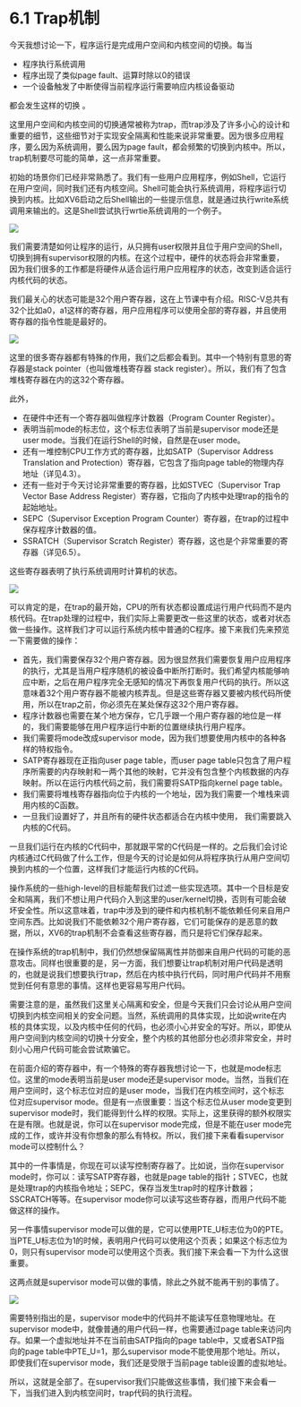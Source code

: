 # 6.1 Trap机制

今天我想讨论一下，程序运行是完成用户空间和内核空间的切换。每当

* 程序执行系统调用
* 程序出现了类似page fault、运算时除以0的错误
* 一个设备触发了中断使得当前程序运行需要响应内核设备驱动

都会发生这样的切换 。

这里用户空间和内核空间的切换通常被称为trap，而trap涉及了许多小心的设计和重要的细节，这些细节对于实现安全隔离和性能来说非常重要。因为很多应用程序，要么因为系统调用，要么因为page fault，都会频繁的切换到内核中。所以，trap机制要尽可能的简单，这一点非常重要。

初始的场景你们已经非常熟悉了。我们有一些用户应用程序，例如Shell，它运行在用户空间，同时我们还有内核空间。Shell可能会执行系统调用，将程序运行切换到内核。比如XV6启动之后Shell输出的一些提示信息，就是通过执行write系统调用来输出的。这是Shell尝试执行wrtie系统调用的一个例子。

![](<../gitbook/assets/image (243).png>)

我们需要清楚如何让程序的运行，从只拥有user权限并且位于用户空间的Shell，切换到拥有supervisor权限的内核。在这个过程中，硬件的状态将会非常重要，因为我们很多的工作都是将硬件从适合运行用户应用程序的状态，改变到适合运行内核代码的状态。

我们最关心的状态可能是32个用户寄存器，这在上节课中有介绍。RISC-V总共有32个比如a0，a1这样的寄存器，用户应用程序可以使用全部的寄存器，并且使用寄存器的指令性能是最好的。

![](<../gitbook/assets/image (327).png>)

这里的很多寄存器都有特殊的作用，我们之后都会看到。其中一个特别有意思的寄存器是stack pointer（也叫做堆栈寄存器 stack register）。所以，我们有了包含堆栈寄存器在内的这32个寄存器。

此外，

* 在硬件中还有一个寄存器叫做程序计数器（Program Counter Register）。
* 表明当前mode的标志位，这个标志位表明了当前是supervisor mode还是user mode。当我们在运行Shell的时候，自然是在user mode。
* 还有一堆控制CPU工作方式的寄存器，比如SATP（Supervisor Address Translation and Protection）寄存器，它包含了指向page table的物理内存地址（详见4.3）。
* 还有一些对于今天讨论非常重要的寄存器，比如STVEC（Supervisor Trap Vector Base Address Register）寄存器，它指向了内核中处理trap的指令的起始地址。
* SEPC（Supervisor Exception Program Counter）寄存器，在trap的过程中保存程序计数器的值。
* SSRATCH（Supervisor Scratch Register）寄存器，这也是个非常重要的寄存器（详见6.5）。

这些寄存器表明了执行系统调用时计算机的状态。

![](<../gitbook/assets/image (221).png>)

可以肯定的是，在trap的最开始，CPU的所有状态都设置成运行用户代码而不是内核代码。在trap处理的过程中，我们实际上需要更改一些这里的状态，或者对状态做一些操作。这样我们才可以运行系统内核中普通的C程序。接下来我们先来预览一下需要做的操作：

* 首先，我们需要保存32个用户寄存器。因为很显然我们需要恢复用户应用程序的执行，尤其是当用户程序随机的被设备中断所打断时。我们希望内核能够响应中断，之后在用户程序完全无感知的情况下再恢复用户代码的执行。所以这意味着32个用户寄存器不能被内核弄乱。但是这些寄存器又要被内核代码所使用，所以在trap之前，你必须先在某处保存这32个用户寄存器。
* 程序计数器也需要在某个地方保存，它几乎跟一个用户寄存器的地位是一样的，我们需要能够在用户程序运行中断的位置继续执行用户程序。
* 我们需要将mode改成supervisor mode，因为我们想要使用内核中的各种各样的特权指令。
* SATP寄存器现在正指向user page table，而user page table只包含了用户程序所需要的内存映射和一两个其他的映射，它并没有包含整个内核数据的内存映射。所以在运行内核代码之前，我们需要将SATP指向kernel page table。
* 我们需要将堆栈寄存器指向位于内核的一个地址，因为我们需要一个堆栈来调用内核的C函数。
* 一旦我们设置好了，并且所有的硬件状态都适合在内核中使用， 我们需要跳入内核的C代码。

一旦我们运行在内核的C代码中，那就跟平常的C代码是一样的。之后我们会讨论内核通过C代码做了什么工作，但是今天的讨论是如何从将程序执行从用户空间切换到内核的一个位置，这样我们才能运行内核的C代码。

操作系统的一些high-level的目标能帮我们过滤一些实现选项。其中一个目标是安全和隔离，我们不想让用户代码介入到这里的user/kernel切换，否则有可能会破坏安全性。所以这意味着，trap中涉及到的硬件和内核机制不能依赖任何来自用户空间东西。比如说我们不能依赖32个用户寄存器，它们可能保存的是恶意的数据，所以，XV6的trap机制不会查看这些寄存器，而只是将它们保存起来。

在操作系统的trap机制中，我们仍然想保留隔离性并防御来自用户代码的可能的恶意攻击。同样也很重要的是，另一方面，我们想要让trap机制对用户代码是透明的，也就是说我们想要执行trap，然后在内核中执行代码，同时用户代码并不用察觉到任何有意思的事情。这样也更容易写用户代码。

需要注意的是，虽然我们这里关心隔离和安全，但是今天我们只会讨论从用户空间切换到内核空间相关的安全问题。当然，系统调用的具体实现，比如说write在内核的具体实现，以及内核中任何的代码，也必须小心并安全的写好。所以，即使从用户空间到内核空间的切换十分安全，整个内核的其他部分也必须非常安全，并时刻小心用户代码可能会尝试欺骗它。

在前面介绍的寄存器中，有一个特殊的寄存器我想讨论一下，也就是mode标志位。这里的mode表明当前是user mode还是supervisor mode。当然，当我们在用户空间时，这个标志位对应的是user mode，当我们在内核空间时，这个标志位对应supervisor mode。但是有一点很重要：当这个标志位从user mode变更到supervisor mode时，我们能得到什么样的权限。实际上，这里获得的额外权限实在是有限。也就是说，你可以在supervisor mode完成，但是不能在user mode完成的工作，或许并没有你想象的那么有特权。所以，我们接下来看看supervisor mode可以控制什么？

其中的一件事情是，你现在可以读写控制寄存器了。比如说，当你在supervisor mode时，你可以：读写SATP寄存器，也就是page table的指针；STVEC，也就是处理trap的内核指令地址；SEPC，保存当发生trap时的程序计数器；SSCRATCH等等。在supervisor mode你可以读写这些寄存器，而用户代码不能做这样的操作。

另一件事情supervisor mode可以做的是，它可以使用PTE\_U标志位为0的PTE。当PTE\_U标志位为1的时候，表明用户代码可以使用这个页表；如果这个标志位为0，则只有supervisor mode可以使用这个页表。我们接下来会看一下为什么这很重要。

这两点就是supervisor mode可以做的事情，除此之外就不能再干别的事情了。

![](<../gitbook/assets/image (389).png>)

需要特别指出的是，supervisor mode中的代码并不能读写任意物理地址。在supervisor mode中，就像普通的用户代码一样，也需要通过page table来访问内存。如果一个虚拟地址并不在当前由SATP指向的page table中，又或者SATP指向的page table中PTE\_U=1，那么supervisor mode不能使用那个地址。所以，即使我们在supervisor mode，我们还是受限于当前page table设置的虚拟地址。

所以，这就是全部了。在supervisor我们只能做这些事情，我们接下来会看一下，当我们进入到内核空间时，trap代码的执行流程。

